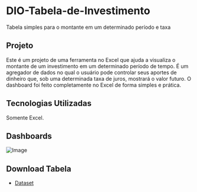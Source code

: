 # DIO-Tabela-de-Investimento
Tabela simples para o montante em um determinado período e taxa

## Projeto
Este é um projeto de uma ferramenta no Excel que ajuda a visualiza o montante de um investimento em um determinado período de tempo. É um agregador de dados no qual o usuário pode controlar seus aportes de dinheiro que, sob uma determinada taxa de juros, mostrará o valor futuro.
O dashboard foi feito completamente no Excel de forma simples e prática.

## Tecnologias Utilizadas
Somente Excel.

## Dashboards
![Image](https://github.com/user-attachments/assets/5929aab3-21ed-4022-8c25-260aadcf124d)
## Download Tabela
- <a href=“https://github.com/Rodolpho-Miranda/DIO-Tabela-de-Investimento/blob/main/Tabel%20de%20Investimento.xls”>Dataset</a>
